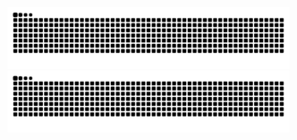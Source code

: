 ![Snake animation](https://raw.githubusercontent.com/souta-pqr/souta-pqr/output/github-contribution-grid-snake.svg)
![Snake animation dark](https://raw.githubusercontent.com/souta-pqr/souta-pqr/output/github-contribution-grid-snake-dark.svg)